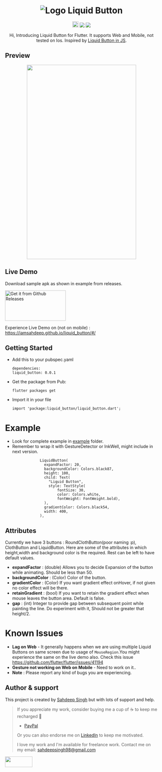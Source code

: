 <h1 align="center" xmlns="http://www.w3.org/1999/html">
  <br>
   <img src="https://github.com/iamSahdeep/liquid_button/blob/master/Assets/topImage.png" alt="Logo Liquid Button" title="Liquid Button" />
  <br>
</h1>
<p align="center">
 <a href="https://github.com/iamSahdeep/liquid_button/releases" <img height="20" alt="GitHub All Releases" src="https://img.shields.io/github/downloads/iamSahdeep/liquid_button/total.svg?style=for-the-badge"></a>
 <a href="https://pub.dev/packages/liquid_button"> <img height="20" alt="Pub" src="https://img.shields.io/pub/v/liquid_button.svg?style=for-the-badge"></a>
 <a href="https://github.com/iamSahdeep/liquid_swipe_button/blob/master/LICENSE"><img src="https://img.shields.io/badge/license-APACHE2.0-blue.svg?longCache=true&style=flat-square"></a>
   <a href="https://flutter.dev"><img src="https://img.shields.io/badge/Built%20for-Flutter-blue.svg?longCache=true&style=flat-square" "></a>
</p>

<p align="center">
  Hi, Introducing Liquid Button for Flutter. It supports Web and Mobile, not tested on Ios. Inspired by <a href="https://codepen.io/electerious/pen/gOOLgjd">Liquid Button in JS</a>.
</p>

## Preview
<p align="center">
<img src="https://github.com/iamSahdeep/liquid_button/blob/master/Assets/exampleMobile.gif" width="360" height="640">
</p>


## Live Demo

Download sample apk as shown in example from releases.

<a href='https://github.com/iamSahdeep/liquid_button/releases'><img alt='Get it from Github Releases' src='https://i0.wp.com/dimitrology.com/wp-content/uploads/2017/02/download-apk.png?resize=172%2C100&ssl=1' width="200" height="100"/></a>


Experience Live Demo on (not on mobile) : https://iamsahdeep.github.io/liquid_button/#/


## Getting Started
* Add this to your pubspec.yaml
  ```
  dependencies:
  liquid_button: 0.0.1

  ```
* Get the package from Pub:

  ```
  flutter packages get
  ```
* Import it in your file

  ```
  import 'package:liquid_button/liquid_button.dart';
  ```

# Example
- Look for complete example in [example](https://github.com/iamSahdeep/liquid_button/blob/master/example) folder.
- Remember to wrap it with GestureDetector or InkWell, might include in next version.

```
                LiquidButton(
                  expandFactor: 20,
                  backgroundColor: Colors.black87,
                  height: 100,
                  child: Text(
                    "Liquid Button",
                    style: TextStyle(
                        fontSize: 30,
                        color: Colors.white,
                        fontWeight: FontWeight.bold),
                  ),
                  gradientColor: Colors.black54,
                  width: 400,
                ),
```

## Attributes
Currently we have 3 buttons : RoundClothButton(poor naming :p), ClothButton and LiquidButton.
Here are some of the attributes in which height,width and background color is the required. Rest can be left to have default values.
* **expandFactor** : (double) Allows you to decide Expansion of the button while animating. Should be less than 50.
* **backgroundColor** : (Color) Color of the button.
* **gradientColor** : (Color) If you want gradient effect onHover, if not given no color effect will be there.
* **retainGradient** : (bool) If you want to retain the gradient effect when mouse leaves the button area. Default is false.
* **gap** : (int) Integer to provide gap between subsequent point while painting the line. Do experiment with it, Should not be greater that height/2.

# Known Issues

   * **Lag on Web** - It generally happens when we are using multiple Liquid Buttons on same screen due to usage of `MouseRegion`.You might experience the same on the live demo also. Check this issue https://github.com/flutter/flutter/issues/41194
   * **Gesture not working on Web on Mobile** - Need to work on it..
   * **Note** : Please report any kind of bugs you are experiencing.


## Author & support
This project is created by [Sahdeep Singh](https://github.com/iamSahdeep) but with lots of support and help.
> If you appreciate my work, consider buying me a cup of :coffee: to keep me recharged :metal:
>  + [PayPal](https://www.paypal.me/sahdeep)
> 
> Or you can also endorse me on [LinkedIn](https://www.linkedin.com/in/iamsahdeep/) to keep me motivated.
> 
> I love my work and I'm available for freelance work. Contact me on my email: sahdeepsingh98@gmail.com


<img src="https://cdn-images-1.medium.com/max/1200/1*2yFbiGdcACiuLGo4dMKmJw.jpeg" width="90" height="35">
